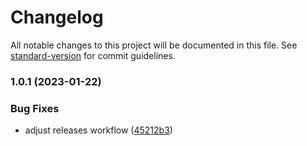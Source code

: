 # Changelog

All notable changes to this project will be documented in this file. See [standard-version](https://github.com/conventional-changelog/standard-version) for commit guidelines.

### 1.0.1 (2023-01-22)


### Bug Fixes

* adjust releases workflow ([45212b3](https://github.com/n1ckisthereu/InsertBook/commit/45212b33277d4785c68b8e2a384e0bcb6998041e))
